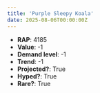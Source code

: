 ```yaml
---
title: 'Purple Sleepy Koala'
date: 2025-08-06T00:00:00Z
---
```

- **RAP**: 4185
- **Value**: -1
- **Demand level**: -1
- **Trend**: -1
- **Projected?**: True
- **Hyped?**: True
- **Rare?**: True
